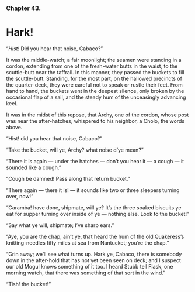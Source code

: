 ### Chapter 43.

# Hark!

“_Hist!_ Did you hear that noise, Cabaco?”

It was the middle-watch; a fair moonlight; the seamen were standing in a
cordon, extending from one of the fresh-water butts in the waist, to the
scuttle-butt near the taffrail. In this manner, they passed the buckets to fill
the scuttle-butt. Standing, for the most part, on the hallowed precincts of the
quarter-deck, they were careful not to speak or rustle their feet. From hand to
hand, the buckets went in the deepest silence, only broken by the occasional
flap of a sail, and the steady hum of the unceasingly advancing keel.

It was in the midst of this repose, that Archy, one of the cordon, whose post
was near the after-hatches, whispered to his neighbor, a Cholo, the words
above.

“Hist! did you hear that noise, Cabaco?”

“Take the bucket, will ye, Archy? what noise d’ye mean?”

“There it is again — under the hatches — don’t you hear it — a cough — it
sounded like a cough.”

“Cough be damned! Pass along that return bucket.”

“There again — there it is! — it sounds like two or three sleepers turning
over, now!”

“Caramba! have done, shipmate, will ye? It’s the three soaked biscuits ye eat
for supper turning over inside of ye — nothing else. Look to the bucket!”

“Say what ye will, shipmate; I’ve sharp ears.”

“Aye, you are the chap, ain’t ye, that heard the hum of the old Quakeress’s
knitting-needles fifty miles at sea from Nantucket; you’re the chap.”

“Grin away; we’ll see what turns up. Hark ye, Cabaco, there is somebody down in
the after-hold that has not yet been seen on deck; and I suspect our old Mogul
knows something of it too. I heard Stubb tell Flask, one morning watch, that
there was something of that sort in the wind.”

“Tish! the bucket!”
